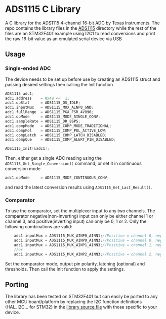 # ADS1115 C Library

A C library for the ADS1115 4-channel 16-bit ADC by Texas Instruments.
The repo contains the library files in the [ADS1115](https://github.com/skuodi/ADS1115/tree/main/ADS1115/) directory while the rest of the files are an STM32F401 example using I2C1 to read conversions and print the raw 16-bit value as an emulated serial device via USB

## Usage

### Single-ended ADC

The device needs to be set up before use by creating an ADS1115 struct and passing desired settings then calling the Init function

```c
ADS1115 adc1;
adc1.address    = 0x48 <<  1;
adc1.opStat     = ADS1115_OS_IDLE; 
adc1.inputMux 	= ADS1115_MUX_AINP0_GND; 
adc1.fullRange  = ADS1115_PGA_FSR_4V096;
adc1.opMode     = ADS1115_MODE_SINGLE_CONV;
adc1.sampleRate = ADS1115_DR_8SPS;
adc1.compMode   = ADS1115_COMP_MODE_TRADITIONAL;
adc1.compPol	= ADS1115_COMP_POL_ACTIVE_LOW;
adc1.compLatch	= ADS1115_COMP_LATCH_DISABLED;
adc1.compQue	= ADS1115_COMP_ALERT_PIN_DISABLED;

ADS1115_Init(&adc1);
```

Then, either get a single ADC reading using the ``ADS1115_Get_Single_Conversion()`` command,
or set it in continuous conversion mode

```c
adc1.opMode     = ADS1115_MODE_CONTINUOUS_CONV;
```
and read the latest conversion results using ``ADS1115_Get_Last_Result()``.

### Comparator
To use the comparator, set the multiplexer input to any two channels. The comparator negative(non-inverting) input can only be either channel 1 or channel 3, and positive(inverting input) can only be 0, 1 or 2.
Only the following combinations are valid:
```c
	adc1.inputMux = ADS1115_MUX_AINP0_AINN1;//Positive = channel 0, negative=channel 1
	adc1.inputMux = ADS1115_MUX_AINP0_AINN3;//Positive = channel 0, negative=channel 3
	adc1.inputMux = ADS1115_MUX_AINP1_AINN3;//Positive = channel 1, negative=channel 3
	//or
	adc1.inputMux = ADS1115_MUX_AINP2_AINN3;//Positive = channel 2, negative=channel 3
```
Set the comparator mode, output pin polarity, latching (optional) and thresholds. Then call the Init function to apply the settings.

## Porting
The library has been tested on STM32F401 but can easily be ported to any other MCU board/platform by replacing the I2C function definitions (HAL_I2C... for STM32) in the [library source file](https://github.com/skuodi/ADS1115/tree/main/ADS1115/ads1115.c) with those specific to your device.
